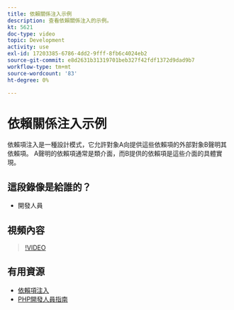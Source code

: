 ```yaml
---
title: 依賴關係注入示例
description: 查看依賴關係注入的示例。
kt: 5621
doc-type: video
topic: Development
activity: use
exl-id: 17203385-6786-4dd2-9fff-8fb6c4024eb2
source-git-commit: e8d2631b31319701beb327f42fdf1372d9dad9b7
workflow-type: tm+mt
source-wordcount: '83'
ht-degree: 0%

---
```


# 依賴關係注入示例

依賴項注入是一種設計模式，它允許對象A向提供這些依賴項的外部對象B聲明其依賴項。 A聲明的依賴項通常是類介面，而B提供的依賴項是這些介面的具體實現。

## 這段錄像是給誰的？

- 開發人員

## 視頻內容

>[!VIDEO](https://video.tv.adobe.com/v/35799?quality=12&learn=on)

## 有用資源

- [依賴項注入](https://developer.adobe.com/commerce/php/development/components/dependency-injection/)
- [PHP開發人員指南](https://developer.adobe.com/commerce/php/development/)

